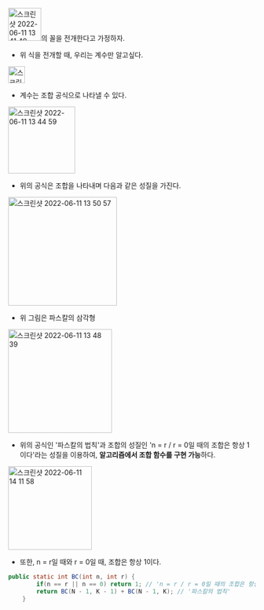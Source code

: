 <img width="67" alt="스크린샷 2022-06-11 13 41 49" src="https://user-images.githubusercontent.com/70207093/173172837-4cd19860-0ccc-49f1-917f-1f2f194d29f8.png">의 꼴을 전개한다고 가정하자.
* 위 식을 전개할 때, 우리는 계수만 알고싶다.

<img width="34" alt="스크린샷 2022-06-11 13 44 18" src="https://user-images.githubusercontent.com/70207093/173172898-8f299fb8-9d53-4ace-b3d6-9bdd82216ebc.png"></br>
* 계수는 조합 공식으로 나타낼 수 있다.

<img width="136" alt="스크린샷 2022-06-11 13 44 59" src="https://user-images.githubusercontent.com/70207093/173172908-18ac6588-5610-4114-a46e-43dd870bf83d.png"></br>
* 위의 공식은 조합을 나타내며 다음과 같은 성질을 가진다.

<img width="221" alt="스크린샷 2022-06-11 13 50 57" src="https://user-images.githubusercontent.com/70207093/173173146-a0ab4770-8d8a-4601-8e1b-b4200015cf8c.png"></br>
* 위 그림은 파스칼의 삼각형

<img width="211" alt="스크린샷 2022-06-11 13 48 39" src="https://user-images.githubusercontent.com/70207093/173173070-7f3d3bb1-1df3-43e6-9068-fb866f119889.png"></br>
* 위의 공식인 '파스칼의 법칙'과 조합의 성질인 'n = r / r = 0일 때의 조합은 항상 1이다'라는 성질을 이용하여, <b>알고리즘에서 조합 함수를 구현 가능</b>하다.

<img width="170" alt="스크린샷 2022-06-11 14 11 58" src="https://user-images.githubusercontent.com/70207093/173173735-a47a5e89-52b0-487c-acce-4642aa33d3e4.png"></br>
* 또한, n = r일 때와 r = 0일 때, 조합은 항상 1이다.


```java
public static int BC(int n, int r) {
        if(n == r || n == 0) return 1; // 'n = r / r = 0일 때의 조합은 항상 1이다'
        return BC(N - 1, K - 1) + BC(N - 1, K); // '파스칼의 법칙'
    }
```
